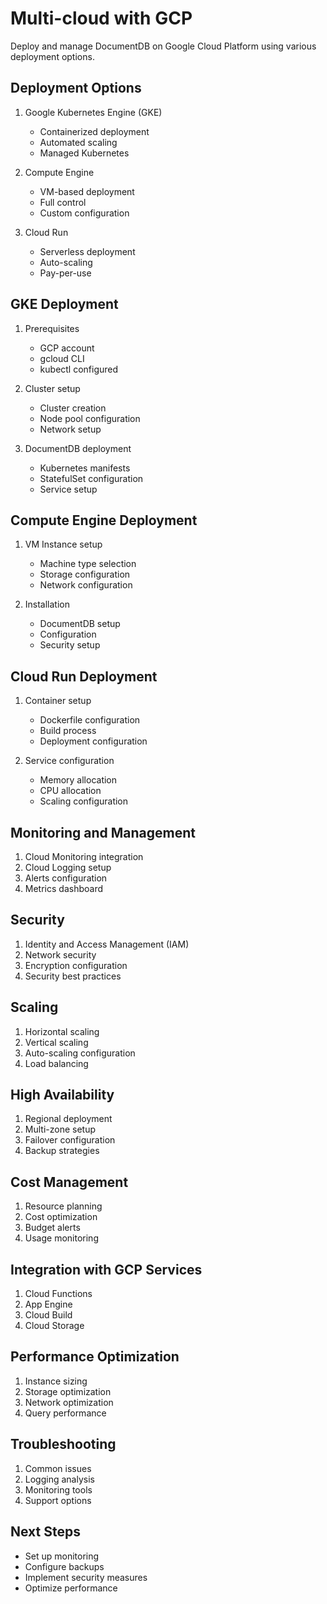 # Multi-cloud with GCP

Deploy and manage DocumentDB on Google Cloud Platform using various deployment options.

## Deployment Options

1. Google Kubernetes Engine (GKE)
   - Containerized deployment
   - Automated scaling
   - Managed Kubernetes

2. Compute Engine
   - VM-based deployment
   - Full control
   - Custom configuration

3. Cloud Run
   - Serverless deployment
   - Auto-scaling
   - Pay-per-use

## GKE Deployment

1. Prerequisites
   - GCP account
   - gcloud CLI
   - kubectl configured

2. Cluster setup
   - Cluster creation
   - Node pool configuration
   - Network setup

3. DocumentDB deployment
   - Kubernetes manifests
   - StatefulSet configuration
   - Service setup

## Compute Engine Deployment

1. VM Instance setup
   - Machine type selection
   - Storage configuration
   - Network configuration

2. Installation
   - DocumentDB setup
   - Configuration
   - Security setup

## Cloud Run Deployment

1. Container setup
   - Dockerfile configuration
   - Build process
   - Deployment configuration

2. Service configuration
   - Memory allocation
   - CPU allocation
   - Scaling configuration

## Monitoring and Management

1. Cloud Monitoring integration
2. Cloud Logging setup
3. Alerts configuration
4. Metrics dashboard

## Security

1. Identity and Access Management (IAM)
2. Network security
3. Encryption configuration
4. Security best practices

## Scaling

1. Horizontal scaling
2. Vertical scaling
3. Auto-scaling configuration
4. Load balancing

## High Availability

1. Regional deployment
2. Multi-zone setup
3. Failover configuration
4. Backup strategies

## Cost Management

1. Resource planning
2. Cost optimization
3. Budget alerts
4. Usage monitoring

## Integration with GCP Services

1. Cloud Functions
2. App Engine
3. Cloud Build
4. Cloud Storage

## Performance Optimization

1. Instance sizing
2. Storage optimization
3. Network optimization
4. Query performance

## Troubleshooting

1. Common issues
2. Logging analysis
3. Monitoring tools
4. Support options

## Next Steps

- Set up monitoring
- Configure backups
- Implement security measures
- Optimize performance 